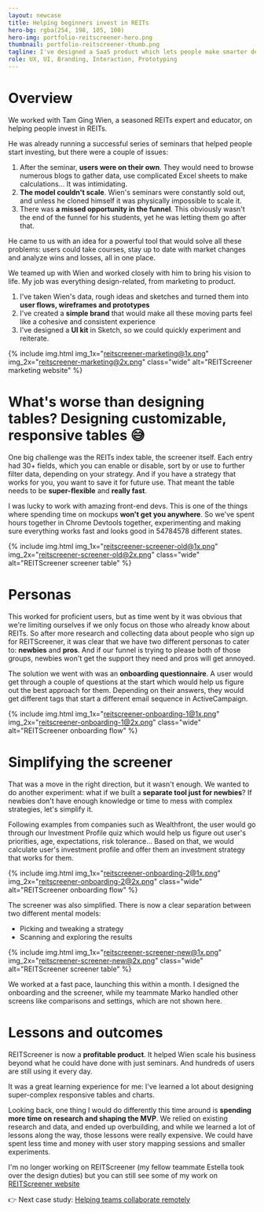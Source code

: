 ```yaml
---
layout: newcase
title: Helping beginners invest in REITs
hero-bg: rgba(254, 198, 105, 100)
hero-img: portfolio-reitscreener-hero.png
thumbnail: portfolio-reitscreener-thumb.png
tagline: I've designed a SaaS product which lets people make smarter decisions when investing
role: UX, UI, Branding, Interaction, Prototyping
---
```

# Overview
We worked with Tam Ging Wien, a seasoned REITs expert and educator, on helping people invest in REITs.

He was already running a successful series of seminars that helped people start investing, but there were a couple of issues:
1. After the seminar, **users were on their own**. They would need  to browse numerous blogs to gather data, use complicated Excel sheets to make calculations... It was intimidating.
2. **The model couldn't scale**. Wien's seminars were constantly sold out, and unless he cloned himself it was physically impossible to scale it.
3. There was **a missed opportunity in the funnel**. This obviously wasn't the end of the funnel for his students, yet he was letting them go after that.

He came to us with an idea for a powerful tool that would solve all these problems: users could take courses, stay up to date with market changes and analyze wins and losses, all in one place.

We teamed up with Wien and worked closely with him to bring his vision to life. My job was everything design-related, from marketing to product.
1. I've taken Wien's data, rough ideas and sketches and turned them into **user flows, wireframes and prototypes**
2. I've created a **simple brand** that would make all these moving parts feel like a cohesive and consistent experience
3. I've designed a **UI kit** in Sketch, so we could quickly experiment and reiterate.

{% include img.html img_1x="reitscreener-marketing@1x.png" img_2x="reitscreener-marketing@2x.png" class="wide" alt="REITScreener marketing website" %}

# What's worse than designing tables? Designing customizable, responsive tables 😅
One big challenge was the REITs index table, the screener itself. Each entry had 30+ fields, which you can enable or disable, sort by or use to further filter data, depending on your strategy. And if you have a strategy that works for you, you want to save it for future use. That meant the table needs to be **super-flexible** and **really fast**.

I was lucky to work with amazing front-end devs. This is one of the things where spending time on mockups **won't get you anywhere**. So we've spent hours together in Chrome Devtools together, experimenting and making sure everything works fast and looks good in 54784578 different states.

{% include img.html img_1x="reitscreener-screener-old@1x.png" img_2x="reitscreener-screener-old@2x.png" class="wide" alt="REITScreener screener table" %}

# Personas
This worked for proficient users, but as time went by it was obvious that we're limiting ourselves if we only focus on those who already know about REITs. So after more research and collecting data about people who sign up for REITScreener, it was clear that we have two different personas to cater to: **newbies** and **pros**. And if our funnel is trying to please both of those groups, newbies won't get the support they need and pros will get annoyed.

The solution we went with was an **onboarding questionnaire**. A user would get through a couple of questions at the start which would help us figure out the best approach for them. Depending on their answers, they would get different tags that start a different email sequence in ActiveCampaign.

{% include img.html img_1x="reitscreener-onboarding-1@1x.png" img_2x="reitscreener-onboarding-1@2x.png" class="wide" alt="REITScreener onboarding flow" %}

# Simplifying the screener
That was a move in the right direction, but it wasn't enough. We wanted to do another experiment: what if we built a **separate tool just for newbies**? If newbies don't have enough knowledge or time to mess with complex strategies, let's simplify it.

Following examples from companies such as Wealthfront, the user would go through our Investment Profile quiz which would help us figure out user's priorities, age, expectations, risk tolerance... Based on that, we would calculate user's investment profile and offer them an investment strategy that works for them.

{% include img.html img_1x="reitscreener-onboarding-2@1x.png" img_2x="reitscreener-onboarding-2@2x.png" class="wide" alt="REITScreener onboarding flow" %}

The screener was also simplified. There is now a clear separation between two different mental models:
- Picking and tweaking a strategy
- Scanning and exploring the results

{% include img.html img_1x="reitscreener-screener-new@1x.png" img_2x="reitscreener-screener-new@2x.png" class="wide" alt="REITScreener screener table" %}

We worked at a fast pace, launching this within a month. I designed the onboarding and the screener, while my teammate Marko handled other screens like comparisons and settings, which are not shown here.

# Lessons and outcomes
REITScreener is now a **profitable product**. It helped Wien scale his business beyond what he could have done with just seminars. And hundreds of users are still using it every day.

It was a great learning experience for me: I've learned a lot about designing super-complex responsive tables and charts.

Looking back, one thing I would do differently this time around is **spending more time on research and shaping the MVP**. We relied on existing research and data, and ended up overbuilding, and while we learned a lot of lessons along the way, those lessons were really expensive. We could have spent less time and money with user story mapping sessions and smaller experiments.

I'm no longer working on REITScreener (my fellow teammate Estella took over the design duties) but you can still see some of my work on [REITScreener website](https://reitscreener.com/screener/table)

<div class="bg-near-white pa3">
👉 Next case study: <a href="https://djordje.work/cases/identifi/">Helping teams collaborate remotely</a>
</div>
